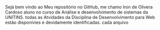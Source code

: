 Sejá bem vindo ao Meu repositório no GitHub, me chamo Iron de Olivera Cardoso aluno no curso de Análise e desenvolvimento de sistemas da UNITINS. 
todas as Atvidades da Disciplina de Desenvolvimento para Web estão disponívies e devidamente identificadas. cada arquivo 
